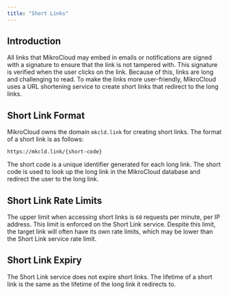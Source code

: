 ```yaml
---
title: "Short Links"
---
```


## Introduction

All links that MikroCloud may embed in emails or notifications are signed with a signature to ensure that the link is
not tampered with. This signature is verified when the user clicks on the link.
Because of this, links are long and challenging to read. To make the links more user-friendly, MikroCloud uses a URL
shortening service to create short links that redirect to the long links.

## Short Link Format

MikroCloud owns the domain `mkcld.link` for creating short links.
The format of a short link is as follows:

`https://mkcld.link/{short-code}`

The short code is a unique identifier generated for each long link. The short code is used to look up the long link in
the MikroCloud database and redirect the user to the long link.

## Short Link Rate Limits

The upper limit when accessing short links is `60` requests per minute, per IP address. This limit is enforced on the
Short Link service.
Despite this limit, the target link will often have its own rate limits, which may be lower than the Short Link service
rate limit.

## Short Link Expiry

The Short Link service does not expire short links. The lifetime of a short link is the same as the lifetime of the long
link it redirects to.
